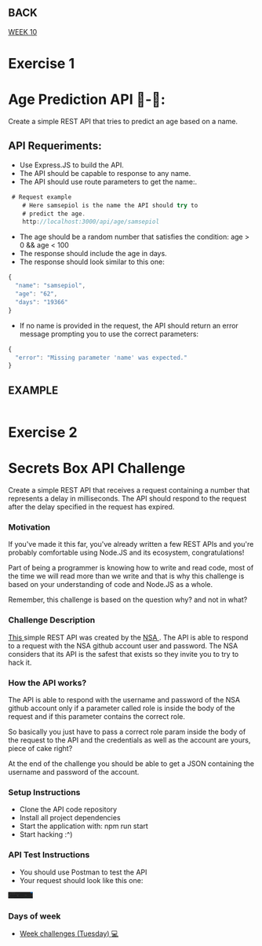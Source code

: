 
## BACK
<a href="https://github.com/Lesdith/core-code-from-scratch-readme/blob/main/Weeks/Week%2010%20React-Node/Week%2010.md">WEEK 10</a>

# Exercise 1
# Age Prediction API 👶-👴:
Create a simple REST API that tries to predict an age based on a name.

## API Requeriments:
  <ul>
  <li> Use Express.JS to build the API.</li>
   <li> The API should be capable to response to any name.</li>
    <li> The API should use route parameters to get the name:.</li>
</ul>



```javascript
 # Request example
    # Here samsepiol is the name the API should try to
    # predict the age.
    http://localhost:3000/api/age/samsepiol
```
  <ul>
  <li>The age should be a random number that satisfies the condition: age > 0 && age < 100</li>
   <li> The response should include the age in days.</li>
   <li> The response should look similar to this one:</li>
</ul>

```javascript
{
  "name": "samsepiol",
  "age": "62",
  "days": "19366"
}
```

  <ul>
  <li>If no name is provided in the request, the API should return an error message
prompting you to use the correct parameters:</li>
</ul>

```javascript
{
  "error": "Missing parameter 'name' was expected."
}
```

## EXAMPLE

```javascript


```


 
 
 # Exercise 2
 # Secrets Box API Challenge
Create a simple REST API that receives a request containing a number that represents a delay
in milliseconds. The API should respond to the request after the delay specified in the request has expired.


### Motivation
If you've made it this far, you've already written a few REST APIs and you're probably comfortable using Node.JS and its ecosystem, congratulations!

Part of being a programmer is knowing how to write and read code, most of the time we will read more than we write and that is why this challenge is based on your understanding of code and Node.JS as a whole.

Remember, this challenge is based on the question why? and not in what?


### Challenge Description

<a href="https://github.com/NSA-CORE-CODE/secrets-box-api" >This </a> simple REST API was created by the <a href="https://www.nsa.gov/" >NSA </a> . The API is able to respond to a request with the NSA github account user and password. The NSA considers that its API is the safest that exists so they invite you to try to hack it.


### How the API works?

The API is able to respond with the username and password of the NSA github account only if a parameter called role is inside the body of the request and if this parameter contains the correct role.

So basically you just have to pass a correct role param inside the body of the request to the API and the credentials as well as the account are yours, piece of cake right?

At the end of the challenge you should be able to get a JSON containing the username and password of the account.


### Setup Instructions
  <ul>
  <li> Clone the API code repository</li>
   <li> Install all project dependencies</li>
   <li> Start the application with: npm run start</li>
   <li> Start hacking :^)</li>
</ul>


### API Test Instructions
 <ul>
  <li> You should use Postman to test the API</li>
   <li> Your request should look like this one:</li>
</ul>

<img src="https://github.com/Lesdith/core-code-from-scratch-readme/blob/main/Weeks/Week%2011%20%20Node-Databases/Imagen1.png" width="50"> 




 ### Days of week
 <ul>
  <li>
<a href="https://github.com/Lesdith/core-code-from-scratch-readme/blob/main/Weeks/Week%2011%20%20Node-Databases/Week%20challenges%20(Tuesday).md"> Week challenges (Tuesday) 💻 </a>
 </li>
 </ul>







